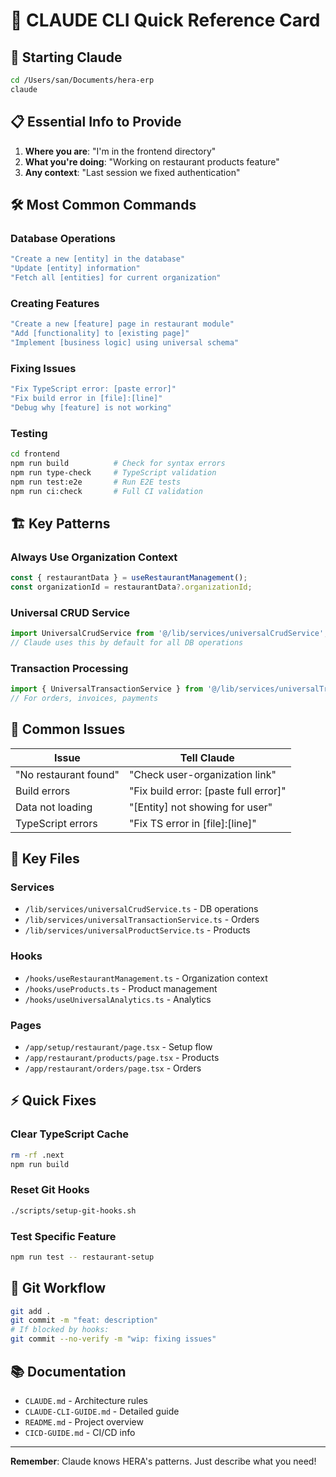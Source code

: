 # 🚀 CLAUDE CLI Quick Reference Card

## 🎯 Starting Claude
```bash
cd /Users/san/Documents/hera-erp
claude
```

## 📋 Essential Info to Provide
1. **Where you are**: "I'm in the frontend directory"
2. **What you're doing**: "Working on restaurant products feature"  
3. **Any context**: "Last session we fixed authentication"

## 🛠️ Most Common Commands

### Database Operations
```bash
"Create a new [entity] in the database"
"Update [entity] information"
"Fetch all [entities] for current organization"
```

### Creating Features
```bash
"Create a new [feature] page in restaurant module"
"Add [functionality] to [existing page]"
"Implement [business logic] using universal schema"
```

### Fixing Issues
```bash
"Fix TypeScript error: [paste error]"
"Fix build error in [file]:[line]"
"Debug why [feature] is not working"
```

### Testing
```bash
cd frontend
npm run build          # Check for syntax errors
npm run type-check     # TypeScript validation
npm run test:e2e       # Run E2E tests
npm run ci:check       # Full CI validation
```

## 🏗️ Key Patterns

### Always Use Organization Context
```typescript
const { restaurantData } = useRestaurantManagement();
const organizationId = restaurantData?.organizationId;
```

### Universal CRUD Service
```typescript
import UniversalCrudService from '@/lib/services/universalCrudService';
// Claude uses this by default for all DB operations
```

### Transaction Processing
```typescript
import { UniversalTransactionService } from '@/lib/services/universalTransactionService';
// For orders, invoices, payments
```

## 🚨 Common Issues

| Issue | Tell Claude |
|-------|------------|
| "No restaurant found" | "Check user-organization link" |
| Build errors | "Fix build error: [paste full error]" |
| Data not loading | "[Entity] not showing for user" |
| TypeScript errors | "Fix TS error in [file]:[line]" |

## 📁 Key Files

### Services
- `/lib/services/universalCrudService.ts` - DB operations
- `/lib/services/universalTransactionService.ts` - Orders
- `/lib/services/universalProductService.ts` - Products

### Hooks  
- `/hooks/useRestaurantManagement.ts` - Organization context
- `/hooks/useProducts.ts` - Product management
- `/hooks/useUniversalAnalytics.ts` - Analytics

### Pages
- `/app/setup/restaurant/page.tsx` - Setup flow
- `/app/restaurant/products/page.tsx` - Products
- `/app/restaurant/orders/page.tsx` - Orders

## ⚡ Quick Fixes

### Clear TypeScript Cache
```bash
rm -rf .next
npm run build
```

### Reset Git Hooks
```bash
./scripts/setup-git-hooks.sh
```

### Test Specific Feature
```bash
npm run test -- restaurant-setup
```

## 🔄 Git Workflow
```bash
git add .
git commit -m "feat: description"
# If blocked by hooks:
git commit --no-verify -m "wip: fixing issues"
```

## 📚 Documentation
- `CLAUDE.md` - Architecture rules
- `CLAUDE-CLI-GUIDE.md` - Detailed guide
- `README.md` - Project overview
- `CICD-GUIDE.md` - CI/CD info

---

**Remember**: Claude knows HERA's patterns. Just describe what you need!